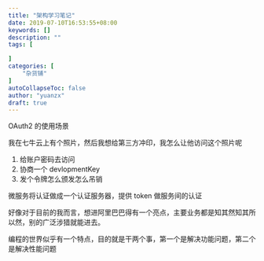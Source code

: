 ```yaml
---
title: "架构学习笔记"
date: 2019-07-10T16:53:55+08:00
keywords: []
description: ""
tags: [

]
categories: [
    "杂货铺"
]
autoCollapseToc: false
author: "yuanzx"
draft: true
---
```


OAuth2 的使用场景

我在七牛云上有个照片，然后我想给第三方冲印，我怎么让他访问这个照片呢

1. 给账户密码去访问
2. 协商一个 devlopmentKey
3. 发个令牌怎么颁发怎么吊销

微服务将认证做成一个认证服务器，提供 token 做服务间的认证

好像对于目前的我而言，想进阿里巴巴得有一个亮点，主要业务都是知其然知其所以然，别的广泛涉猎就能进去。

编程的世界似乎有一个特点，目的就是干两个事，第一个是解决功能问题，第二个是解决性能问题
